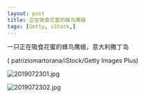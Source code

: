 ```yaml
---
layout: post
title: 正在吸食花蜜的蜂鸟鹰蛾
tags: [Getty, iStock,]
---
```


一只正在吸食花蜜的蜂鸟鹰蛾，意大利撒丁岛 

( patriziomartorana/iStock/Getty Images Plus)
<!---MORE--->
![2019072301.jpg](https://i.loli.net/2019/07/23/5d370bbaeb2a515840.jpg)

![2019072302.jpg](https://i.loli.net/2019/07/23/5d370bbbca6f434268.jpg)
